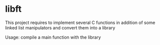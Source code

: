# libft

This project requires to implement several C functions in addition of some linked list manipulators and convert them into a library

Usage: compile a main function with the library
